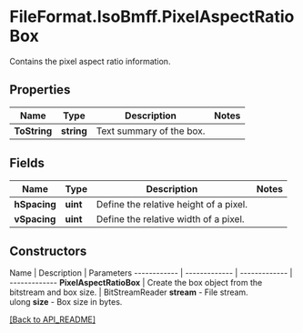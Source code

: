 # FileFormat.IsoBmff.PixelAspectRatioBox

Contains the pixel aspect ratio information.

## Properties

Name | Type | Description | Notes
------------ | ------------- | ------------- | -------------
**ToString** | **string** | Text summary of the box. | 

## Fields

Name | Type | Description | Notes
------------ | ------------- | ------------- | -------------
**hSpacing** | **uint** | Define the relative height of a pixel. | 
**vSpacing** | **uint** | Define the relative width of a pixel. | 

## Constructors

Name | Description | Parameters
------------ | ------------- | ------------- | -------------
**PixelAspectRatioBox** | Create the box object from the bitstream and box size. | BitStreamReader <b>stream</b> - File stream.<br />ulong <b>size</b> - Box size in bytes.

[[Back to API_README]](API_README.md)